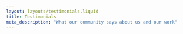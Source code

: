 ```yaml
---
layout: layouts/testimonials.liquid
title: Testimonials
meta_description: "What our community says about us and our work"
---
```

